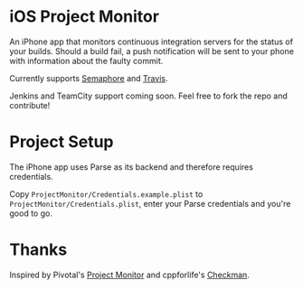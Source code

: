 iOS Project Monitor
===================

An iPhone app that monitors continuous integration servers for the status
of your builds. Should a build fail, a push notification will be sent to your
phone with information about the faulty commit.

Currently supports [Semaphore](www.semaphoreapp.com) and [Travis](http://travis-ci.com/).

Jenkins and TeamCity support coming soon. Feel free to fork the repo and contribute!

Project Setup
=============

The iPhone app uses Parse as its backend and therefore requires credentials.

Copy `ProjectMonitor/Credentials.example.plist` to `ProjectMonitor/Credentials.plist`,
enter your Parse credentials and you're good to go.

Thanks
======

Inspired by Pivotal's [Project Monitor](https://github.com/pivotal/projectmonitor)
and cppforlife's [Checkman](https://github.com/cppforlife/checkman).
